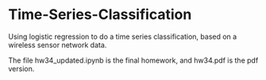 # Time-Series-Classification
Using logistic regression to do a time series classification, based on a wireless sensor network data.

The file hw34_updated.ipynb is the final homework, and hw34.pdf is the pdf version.
